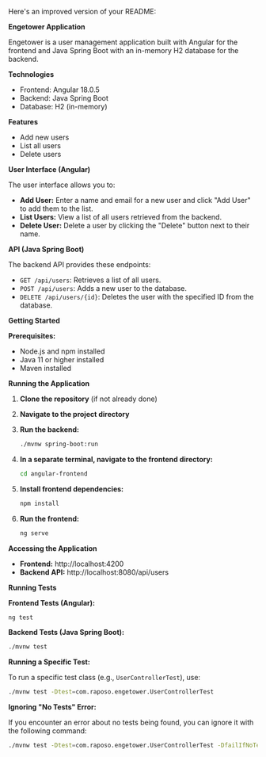 Here's an improved version of your README:

**Engetower Application**

Engetower is a user management application built with Angular for the frontend and Java Spring Boot with an in-memory H2 database for the backend.

**Technologies**

* Frontend: Angular 18.0.5
* Backend: Java Spring Boot
* Database: H2 (in-memory)

**Features**

* Add new users
* List all users
* Delete users

**User Interface (Angular)**

The user interface allows you to:

* **Add User:** Enter a name and email for a new user and click "Add User" to add them to the list.
* **List Users:** View a list of all users retrieved from the backend.
* **Delete User:** Delete a user by clicking the "Delete" button next to their name.

**API (Java Spring Boot)**

The backend API provides these endpoints:

* `GET /api/users`: Retrieves a list of all users.
* `POST /api/users`: Adds a new user to the database.
* `DELETE /api/users/{id}`: Deletes the user with the specified ID from the database.

**Getting Started**

**Prerequisites:**

* Node.js and npm installed
* Java 11 or higher installed
* Maven installed

**Running the Application**

1. **Clone the repository** (if not already done)
2. **Navigate to the project directory**
3. **Run the backend:**

   ```bash
   ./mvnw spring-boot:run
   ```

4. **In a separate terminal, navigate to the frontend directory:**

   ```bash
   cd angular-frontend
   ```

5. **Install frontend dependencies:**

   ```bash
   npm install
   ```

6. **Run the frontend:**

   ```bash
   ng serve
   ```

**Accessing the Application**

* **Frontend:** http://localhost:4200
* **Backend API:** http://localhost:8080/api/users

**Running Tests**

**Frontend Tests (Angular):**

```bash
ng test
```

**Backend Tests (Java Spring Boot):**

```bash
./mvnw test
```

**Running a Specific Test:**

To run a specific test class (e.g., `UserControllerTest`), use:

```bash
./mvnw test -Dtest=com.raposo.engetower.UserControllerTest
```

**Ignoring "No Tests" Error:**

If you encounter an error about no tests being found, you can ignore it with the following command:

```bash
./mvnw test -Dtest=com.raposo.engetower.UserControllerTest -DfailIfNoTests=false
```
